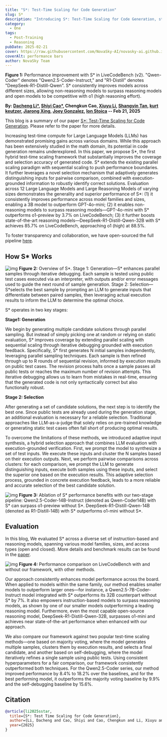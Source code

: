 ```yaml
---
title: "S*: Test-Time Scaling for Code Generation"
slug: S*
description: "Introducing S*: Test-Time Scaling for Code Generation, start of our releases in the coding domain. S* enables (1) non-reasoning models surpass reasoning models: GPT-4o-mini + S* > o1-preview. (2) open models compete SOTA: R1-Distilled-32B +S* ~= o1 (high)."
category:
  - One
tags:
  - Post-Training
  - Reasoning
pubDate: 2025-02-21
cover: https://raw.githubusercontent.com/NovaSky-AI/novasky-ai.github.io/main/assets/images/sstar/overall_performance.png
coverAlt: performance bars
author: NovaSky Team
---
```

**Figure 1:** Performance improvement with S* in LiveCodeBench (v2). "Qwen-Coder" denotes "Qwen2.5-Coder-Instruct," and "R1-Distill" denotes "DeepSeek-R1-Distill-Qwen". S* consistently improves models across different sizes, allowing non-reasoning models to surpass reasoning models and open models to be competitive with o1 (high reasoning effort).

**By: [Dacheng Li*](https://dachengli1.github.io/), [Shiyi Cao*](https://shiyicao.com/), Chengkun Cao, [Xiuyu Li](https://xiuyuli.com/), [Shangyin Tan](https://shangyit.me/), [kurt keutzer](https://people.eecs.berkeley.edu/~keutzer/), [Jiarong Xing](https://jxing.me/), [Joey Gonzalez](https://people.eecs.berkeley.edu/~jegonzal/), [Ion Stoica](https://people.eecs.berkeley.edu/~istoica/) -- Feb 21, 2025**

This blog is a summary of our paper [S*: Test-Time Scaling for Code Generation](https://arxiv.org/pdf/2502.14382). Please refer to the paper for more details.

Increasing test-time compute for Large Language Models (LLMs) has demonstrated promising gains across various domains. While this approach has been extensively studied in the math domain, its potential in code generation remains underexplored. In this paper, we propose S*, the first hybrid test-time scaling framework that substantially improves the coverage and selection accuracy of generated code. S* extends the existing parallel scaling paradigm with sequential scaling to push performance boundaries. It further leverages a novel selection mechanism that adaptively generates distinguishing inputs for pairwise comparison, combined with execution-grounded information to robustly identify correct solutions. Evaluation across 12 Large Language Models and Large Reasoning Models of varying sizes demonstrates the generality and superior performance of S*: 
(1) it consistently improves performance across model families and sizes, enabling a 3B model to outperform GPT-4o-mini; 
(2) it enables non-reasoning models to surpass reasoning models—GPT-4o-mini with S* outperforms o1-preview by 3.7% on LiveCodeBench; 
(3) it further boosts state-of-the-art reasoning models—DeepSeek-R1-Distill-Qwen-32B with S* achieves 85.7% on LiveCodeBench, approaching o1 (high) at 88.5%. 

To foster transparency and collaboration, we have open-sourced the full pipeline [here](https://github.com/NovaSky-AI/SkyThought/tree/main/skythought/test-time-scaling).

## How S* Works
![img](https://raw.githubusercontent.com/NovaSky-AI/novasky-ai.github.io/main/assets/images/sstar/method.png)
**Figure 2:** Overview of S*. Stage 1: Generation—S* enhances parallel samples through iterative debugging. Each sample is tested using public test cases executed via an interpreter, with outputs and/or error messages used to guide the next round of sample generation. Stage 2: Selection—S*selects the best sample by prompting an LLM to generate inputs that differentiate between paired samples, then leveraging actual execution results to inform the LLM to determine the optimal choice.


S* operates in two key stages:

**Stage1: Generation**

We begin by generating multiple candidate solutions through parallel sampling. But instead of simply picking one at random or relying on static evaluation, S* improves coverage by extending parallel scaling with sequential scaling through iterative debugging grounded with execution feedback. Specifically, S* first generates N initial samples independently, leveraging parallel sampling techniques. Each sample is then refined through up to R rounds of sequential revision, informed by execution results on public test cases. The revision process halts once a sample passes all public tests or reaches the maximum number of revision attempts. This iterative debugging allows us to learn from mistakes in real-time, ensuring that the generated code is not only syntactically correct but also functionally robust.

**Stage 2: Selection**

After generating a set of candidate solutions, the next step is to identify the best one. Since public tests are already used during the generation stage, an additional evaluation is necessary for a reliable selection. Traditional approaches like LLM-as-a-judge that solely relies on pre-trained knowledge or generating static test cases often fall short of producing optimal results.

To overcome the limitations of these methods, we introduced adaptive input synthesis, a hybrid selection approach that combines LLM evaluation with execution-grounded verification. First, we prompt the model to synthesize a set of test inputs. We execute these inputs and cluster the N samples based on their execution outputs. Next, we perform pairwise comparisons across clusters: for each comparison, we prompt the LLM to generate distinguishing inputs, execute both samples using these inputs, and select the superior one based on the execution results. This adaptive selection process, grounded in concrete execution feedback, leads to a more reliable and accurate selection of the best candidate solution.

![img](https://raw.githubusercontent.com/NovaSky-AI/novasky-ai.github.io/main/assets/images/sstar/breakdown.png)
**Figure 3:** Ablation of S* performance benefits with our two-stage pipeline: Qwen2.5-Coder-14B-Instruct (denoted as Qwen-Coder14B) with S* can surpass o1-preview without S*. DeepSeek-R1-Distill-Qwen-14B (denoted as R1-Distill-14B) with S* outperforms o1-mini without S*.

## Evaluation
In this blog, We evaluated S* across a diverse set of instruction-based and reasoning models, spanning various model families, sizes, and access types (open and closed). More details and benchmark results can be found in the [paper](https://arxiv.org/pdf/2502.14382).

![img](https://raw.githubusercontent.com/NovaSky-AI/novasky-ai.github.io/main/assets/images/sstar/evaluation.png)
**Figure 4:** Performance comparison on LiveCodeBench with and without our framework, with other methods.

Our approach consistently enhances model performance across the board. When applied to models within the same family, our method enables smaller models to outperform larger ones—for instance, a Qwen2.5-7B-Coder-Instruct model integrated with S* outperforms its 32B counterpart without S* by 7%. It also empowers instruction-based models to surpass reasoning models, as shown by one of our smaller models outperforming a leading reasoning model. Furthermore, even the most capable open-source reasoning model, DeepSeek-R1-Distill-Qwen-32B, surpasses o1-mini and achieves near state-of-the-art performance when enhanced with our approach.

We also compare our framework against two popular test-time scaling methods—one based on majority voting, where the model generates multiple samples, clusters them by execution results, and selects a final candidate, and another based on self-debugging, where the model iteratively refines a single sample using public tests. Using consistent hyperparameters for a fair comparison, our framework consistently outperformed both techniques. For the Qwen2.5-Coder series, our method improved performance by 8.4% to 18.2% over the baselines, and for the best performing model, it outperforms the majority voting baseline by 9.9% and the self-debugging baseline by 15.6%. 

## Citation
```bibtex
@article{li2025sstar,
  title={S*: Test Time Scaling for Code Generation},
  author={Li, Dacheng and Cao, Shiyi and Cao, Chengkun and Li, Xiuyu and Tan, Shangyin and Keutzer, Kurt and Xing, Jiarong and Gonzalez, Joseph E. and Stoica, Ion},
  year={2025}
}
